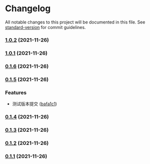 # Changelog

All notable changes to this project will be documented in this file. See [standard-version](https://github.com/conventional-changelog/standard-version) for commit guidelines.

### [1.0.2](https://github.com/533wusaisai/vue-commit/compare/v1.0.1...v1.0.2) (2021-11-26)

### [1.0.1](https://github.com/533wusaisai/vue-commit/compare/v1.0.0...v1.0.1) (2021-11-26)

### [0.1.6](https://github.com/533wusaisai/vue-commit/compare/v0.1.5...v0.1.6) (2021-11-26)

### [0.1.5](https://github.com/533wusaisai/vue-commit/compare/v0.1.4...v0.1.5) (2021-11-26)


### Features

* 测试版本提交 ([bafa1c1](https://github.com/533wusaisai/vue-commit/commit/bafa1c1ef0abfa4b4d935d5859d6903610659691))

### [0.1.4](https://github.com/533wusaisai/vue-commit/compare/v0.1.3...v0.1.4) (2021-11-26)

### [0.1.3](https://github.com/533wusaisai/vue-commit/compare/v0.1.2...v0.1.3) (2021-11-26)

### [0.1.2](https://github.com/533wusaisai/vue-commit/compare/v0.1.1...v0.1.2) (2021-11-26)

### [0.1.1](https://github.com/533wusaisai/vue-commit/compare/v0.1.1-3...v0.1.1) (2021-11-26)
